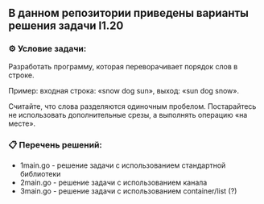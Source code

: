 ## В данном репозитории приведены варианты решения задачи l1.20  

### ⚙️ Условие задачи:  

Разработать программу, которая переворачивает порядок слов в строке.

Пример:
входная строка:
«snow dog sun»,
выход:
«sun dog snow».

Считайте, что слова разделяются одиночным пробелом. Постарайтесь не использовать дополнительные срезы, а выполнять операцию «на месте».

### 📋 Перечень решений:

- 1main.go - решение задачи с использованием стандартной библиотеки  
- 2main.go - решение задачи с использованием канала  
- 3main.go - решение задачи с использованием container/list  (?)  
